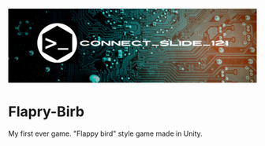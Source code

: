 ![alt text](https://github.com/Connectslide121/Flapry-Birb/blob/master/Connect_banner_github.png)

# Flapry-Birb

My first ever game. "Flappy bird" style game made in Unity.

